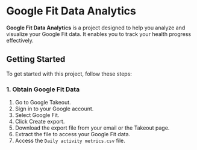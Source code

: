 # Google Fit Data Analytics

**Google Fit Data Analytics** is a project designed to help you analyze and visualize your Google Fit data. It enables you to track your health progress effectively.

## Getting Started

To get started with this project, follow these steps:

### 1. Obtain Google Fit Data

1. Go to Google Takeout.
2. Sign in to your Google account.
3. Select Google Fit.
4. Click Create export.
5. Download the export file from your email or the Takeout page.
6. Extract the file to access your Google Fit data.
7. Access the `Daily activity metrics.csv` file.

